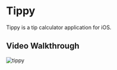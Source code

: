 # Tippy
Tippy is a tip calculator application for iOS.

## Video Walkthrough
<img src='https://imgur.com/PgOoXvg' title='tippy' width='' alt='tippy' />
